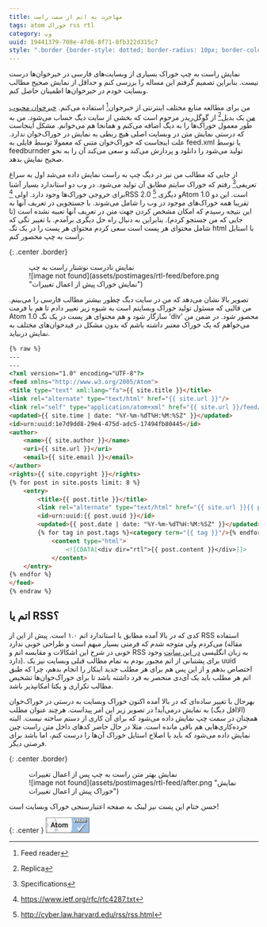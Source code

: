 ```yaml
---
title: مهاجرت به اتم از سمت راست
tags: atom خوراک rss rtl
category: وب
uuid: 19441379-708e-47d6-8f71-8fb322d315c7
style: ".border {border-style: dotted; border-radius: 10px; border-color:#1ABC9C;}"
---
```


نمایش راست به چپ خوراک بسیاری از وبسایت‌های فارسی در خبرخوان‌ها درست نیست. بنابراین تصمیم گرفتم این مساله را بررسی کنم و حداقل از نمایش صحیح مطالب وبسایت خودم در خبرخوان‌ها اطمینان حاصل کنم.

من برای مطالعه منابع مختلف اینترنتی از خبرخوان‌[^1] استفاده می‌کنم. [خبرخوان محبوب من](https://digg.com/reader) یک بدیل[^2] از گوگل‌ریدر مرحوم است که بخشی از سایت دیگ حساب می‌شود. من به طور معمول خوراک‌ها را به دیگ اضافه می‌کنم و همانجا هم می‌خوانم. مشکل اینجاست که درستی نمایش متن در وبسایت اصلی هیچ ربطی به نمایش در خوراک‌خوان ندارد. علت اینجاست که خوراک‌خوان متنی که معمولا توسط فایلی به feed.xml یا توسط feedburnder تولید می‌شود را دانلود و پردازش می‌کند و سعی می‌کند آن را به نحو صحیح نمایش بدهد.


از جایی که مطالب من نیز در دیگ چپ به راست نمایش داده می‌شد اول به سراغ تعریفی[^3] رفتم که خوراک سایتم مطابق آن تولید می‌شود. در وب دو استاندارد بسیار آشنا برای خروجی خوراک‌ها وجود دارد. اولی [^4]RSS 2.0 و دیگری [^5]Atom 1.0 است. این دو تقریبا همه خوراک‌های موجود در وب را شامل می‌شوند. با جستجویی در تعریف آنها به این نتیجه رسیدم که امکان مشخص کردن جهت متن در تعریف آنها تعبیه نشده است (تا جایی که من جستجو کردم). بنابراین به دنبال راه حل دیگری برآمدم. با تغییر تگی که شامل محتوای هر پست است سعی کردم محتوای هر پست را در یک تگ html با استایل راست به چپ محصور کنم.


{: .center .border}
<figure markdown="1">
<figcaption>
نمایش نادرست نوشتار راست به چپ
</figcaption>
![image not found](assets/postimages/rtl-feed/before.png "نمایش خوراک پیش از اعمال تغییرات")
</figure>

تصویر بالا نشان می‌دهد که من در سایت دیگ چطور بیشتر مطالب فارسی را می‌بینم. من قالبی که مسئول تولید خوراک وبسایتم است به شیوه زیر تغییر دادم تا هم با فرمت Atom 1.0 سازگار شود و هم محتوای هر پست در یک تگ ’div’ محصور شود. در ضمن من می‌خواهم که یک خوراک معتبر داشته باشم که بدون مشکل در فید‌خوان‌های مختلف به نمایش دربیاید.

~~~ html
{% raw %}
---
---
<?xml version="1.0" encoding="UTF-8"?>
<feed xmlns="http://www.w3.org/2005/Atom">
<title type="text" xml:lang="fa">{{ site.title }}</title>
<link rel="alternate" type="text/html" href="{{ site.url }}"/>
<link rel="self" type="application/atom+xml" href="{{ site.url }}/feed/"/>
<updated>{{ site.time | date: "%Y-%m-%dT%H:%M:%SZ" }}</updated>
<id>urn:uuid:1e7d9dd8-29e4-475d-adc5-17494fb80445</id>
<author>
	<name>{{ site.author }}</name>
	<uri>{{ site.url }}</uri>
	<email>{{ site.email }}</email>
</author>
<rights>{{ site.copyright }}</rights>
{% for post in site.posts limit: 8 %}
	<entry>
		<title>{{ post.title }}</title>
		<link rel="alternate" type="text/html" href="{{ site.url }}{{ post.url }}"/>
		<id>urn:uuid:{{ post.uuid }}</id>
		<updated>{{ post.date | date: "%Y-%m-%dT%H:%M:%SZ" }}</updated>
		{% for tag in post.tags %}<category term="{{ tag }}"/>{% endfor %}
			<content type="html">
				<![CDATA[<div dir="rtl">{{ post.content }}</div>]]>
			</content>
	</entry>
{% endfor %}
</feed>
{% endraw %}
~~~

اتم یا RSS؟
---------
کدی که در بالا آمده مطابق با استاندارد اتم ۱.۰ است. پیش از این از RSS استفاده می‌کردم ولی متوجه شدم که فرمتی بسیار مبهم است و طراحی خوبی ندارد (مقاله خوبی در شرح این اشکالات و مقایسه اتم و RSS به زبان انگلیسی [در این سایت](http://nullprogram.com/blog/2013/09/23/) وجود دارد). برای پشتبانی از اتم مجبور بودم به تمام مطالب قبلی وبسایت نیز یک uuid اختصاص بدهم و از این پس هم برای هر مطلب جدید اینکار را انجام بدهم، چرا که طبق اتم هر مطلب باید یک آی‌دی منحصر به فرد داشته باشد تا برای خوراک‌خوان‌ها تشخیص مطالب تکراری و یکتا امکانپذیر باشد.

بهرحال با تغییر ساده‌ای که در بالا آمده اکنون خوراک وبسایت به درستی در خوراک‌خوان (الااقل دیگ) به نمایش درمی‌آید! در تصویر زیر این امر پیداست. هرچند عنوان مطلب همچنان در سمت چپ نمایش داده می‌شود که برای آن کاری از دستم ساخته نیست. البته خرده‌کاری‌هایی هم باقی مانده است. مثلا در حال حاضر کدهای داخل متن راست چین نمایش داده می‌شود که باید با اصلاح استایل‌ خوراک آن‌ها را درست کنم، اما باشد برای فرصتی دیگر.

{: .center .border}
<figure markdown="1">
<figcaption>
نمایش ‫‫بهتر متن راست به چپ پس از اعمال تغییرات
</figcaption>
![image not found](assets/postimages/rtl-feed/after.png "نمایش خوراک پیش از اعمال تغییرات")
</figure>

حسن ختام این پست نیز لینک به صفحه اعتبارسنجی خوراک وبسایت است!

{: .center }
<a href="http://validator.w3.org/feed/check.cgi?url=http%3A//mehdix.ir/feed.xml"><img src="assets/valid-atom.png" alt="[Valid Atom 1.0]" title="Validate my Atom 1.0 feed" /></a>



[^1]: Feed reader
[^2]: Replica
[^3]: Specifications
[^4]: https://www.ietf.org/rfc/rfc4287.txt
[^5]: http://cyber.law.harvard.edu/rss/rss.html
